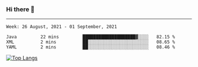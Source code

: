 ### Hi there 👋
---
<!--START_SECTION:waka-->
```text
Week: 26 August, 2021 - 01 September, 2021

Java         22 mins         ████████████████████▓░░░░   82.15 % 
XML          2 mins          ██░░░░░░░░░░░░░░░░░░░░░░░   08.65 % 
YAML         2 mins          ██░░░░░░░░░░░░░░░░░░░░░░░   08.46 % 
```
<!--END_SECTION:waka-->

[![Top Langs](https://github-readme-stats.vercel.app/api/top-langs/?username=HyunAh-iia&layout=compact)](https://github.com/anuraghazra/github-readme-stats)
<!--
**HyunAh-iia/HyunAh-iia** is a ✨ _special_ ✨ repository because its `README.md` (this file) appears on your GitHub profile.

Here are some ideas to get you started:

- 🔭 I’m currently working on ...
- 🌱 I’m currently learning ...
- 👯 I’m looking to collaborate on ...
- 🤔 I’m looking for help with ...
- 💬 Ask me about ...
- 📫 How to reach me: ...
- 😄 Pronouns: ...
- ⚡ Fun fact: ...
-->
